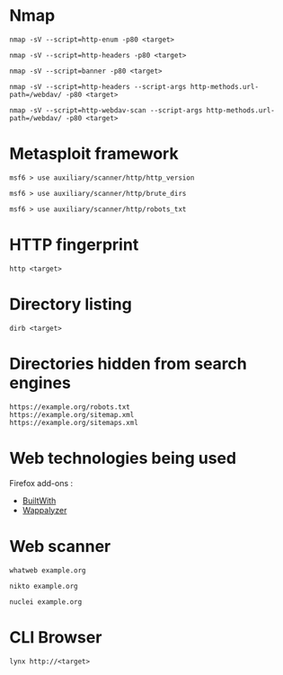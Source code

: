 # Nmap

```
nmap -sV --script=http-enum -p80 <target>
```

```
nmap -sV --script=http-headers -p80 <target>
```

```
nmap -sV --script=banner -p80 <target>
```

```
nmap -sV --script=http-headers --script-args http-methods.url-path=/webdav/ -p80 <target>
```

```
nmap -sV --script=http-webdav-scan --script-args http-methods.url-path=/webdav/ -p80 <target>
```

# Metasploit framework

```
msf6 > use auxiliary/scanner/http/http_version
```

```
msf6 > use auxiliary/scanner/http/brute_dirs
```

```
msf6 > use auxiliary/scanner/http/robots_txt
```

# HTTP fingerprint

```
http <target>
```

# Directory listing

```
dirb <target>
```

# Directories hidden from search engines

```
https://example.org/robots.txt  
https://example.org/sitemap.xml  
https://example.org/sitemaps.xml
```

# Web technologies being used

Firefox add-ons :

- [BuiltWith](https://addons.mozilla.org/en-US/firefox/addon/builtwith/)
- [Wappalyzer](https://addons.mozilla.org/en-US/firefox/addon/wappalyzer/)

# Web scanner

```
whatweb example.org
```

```
nikto example.org
```

```
nuclei example.org
```

# CLI Browser

```
lynx http://<target>
```